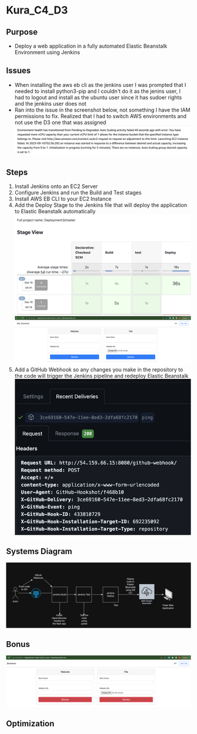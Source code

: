 # Kura_C4_D3

## Purpose
- Deploy a web application in a fully automated Elastic Beanstalk Environment using Jenkins

## Issues
- When installing the aws eb cli as the jenkins user I was prompted that I needed to install python3-pip and I couldn't do it as the jenins user, I had to logout and install as the ubuntu user since it has sudoer rights and the jenkins user does not
- Ran into the issue in the screenshot below, not something I have the IAM permissions to fix. Realized that I had to switch AWS environments and not use the D3 one that was assigned
![AWS](AWSError.jpg)

## Steps
1. Install Jenkins onto an EC2 Server
2. Configure Jenkins and run the Build and Test stages
3. Install AWS EB CLI to your EC2 Instance
4. Add the Deploy Stage to the Jenkins file that will deploy the application to Elastic Beanstalk automatically
    ![Jenkins](JenkinsPipeline.png)
    ![URL](URLShortner.png)
5. Add a GitHub Webhook so any changes you make in the repository to the code will trigger the Jenkins pipeline and redeploy Elastic Beanstalk
    ![Webhook](Webhook.png)

## Systems Diagram

![Deployment3](Deployment3.png)

## Bonus
![Bonus](NewURLShortner.png)

## Optimization
